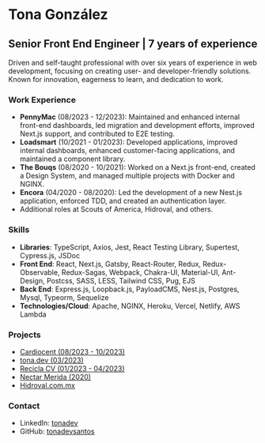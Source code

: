 # Tona González

## Senior Front End Engineer | 7 years of experience

Driven and self-taught professional with over six years of experience in web development, focusing on creating user- and developer-friendly solutions. Known for innovation, eagerness to learn, and dedication to work.


### Work Experience
- **PennyMac** (08/2023 - 12/2023): Maintained and enhanced internal front-end dashboards, led migration and development efforts, improved Next.js support, and contributed to E2E testing.
- **Loadsmart** (10/2021 - 01/2023): Developed applications, improved internal dashboards, enhanced customer-facing applications, and maintained a component library.
- **The Bouqs** (08/2020 - 10/2021): Worked on a Next.js front-end, created a Design System, and managed multiple projects with Docker and NGINX.
- **Encora** (04/2020 - 08/2020): Led the development of a new Nest.js application, enforced TDD, and created an authentication layer.
- Additional roles at Scouts of America, Hidroval, and others.

### Skills
- **Libraries**: TypeScript, Axios, Jest, React Testing Library, Supertest, Cypress.js, JSDoc
- **Front End**: React, Next.js, Gatsby, React-Router, Redux, Redux-Observable, Redux-Sagas, Webpack, Chakra-UI, Material-UI, Ant-Design, Postcss, SASS, LESS, Tailwind CSS, Pug, EJS
- **Back End**: Express.js, Loopback.js, PayloadCMS, Nest.js, Postgres, Mysql, Typeorm, Sequelize
- **Technologies/Cloud**: Apache, NGINX, Heroku, Vercel, Netlify, AWS Lambda

### Projects
- [Cardiocent (08/2023 - 10/2023)](https://cardiocent.mx)
- [tona.dev (03/2023)](https://tona.dev)
- [Recicla CV (01/2023 - 04/2023)](https://reciclacv.com)
- [Nectar Merida (2020)](https://nectarmerida.com.mx/)
- [Hidroval.com.mx](https://hidroval.com.mx)

### Contact
- LinkedIn: [tonadev](https://linkedin.com/in/tonadev)
- GitHub: [tonadevsantos](https://github.com/tonadevsantos)
